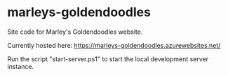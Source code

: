 # marleys-goldendoodles
Site code for Marley's Goldendoodles website.

Currently hosted here: https://marleys-goldendoodles.azurewebsites.net/

Run the script "start-server.ps1" to start the local development server instance.